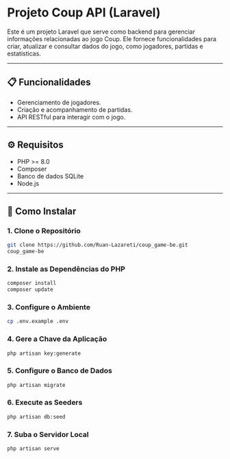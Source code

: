 # Projeto Coup API (Laravel)

Este é um projeto Laravel que serve como backend para gerenciar informações relacionadas ao jogo Coup. Ele fornece funcionalidades para criar, atualizar e consultar dados do jogo, como jogadores, partidas e estatísticas.

---

## 📋 **Funcionalidades**
- Gerenciamento de jogadores.
- Criação e acompanhamento de partidas.
- API RESTful para interagir com o jogo.

---

## ⚙️ **Requisitos**
- PHP >= 8.0
- Composer
- Banco de dados SQLite
- Node.js
---

## 🚀 **Como Instalar**

### 1. Clone o Repositório
```bash
git clone https://github.com/Ruan-Lazareti/coup_game-be.git
coup_game-be
```

### 2. Instale as Dependências do PHP
```bash
composer install
composer update
```

### 3. Configure o Ambiente
```bash
cp .env.example .env
```

### 4. Gere a Chave da Aplicação
```bash
php artisan key:generate
```

### 5. Configure o Banco de Dados   
```bash
php artisan migrate
```

### 6. Execute as Seeders
```bash
php artisan db:seed
```

### 7. Suba o Servidor Local
```bash
php artisan serve
```
